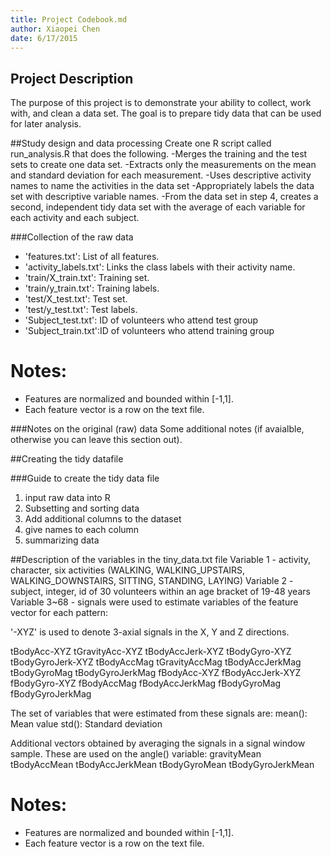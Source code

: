 ```yaml
---
title: Project Codebook.md
author: Xiaopei Chen
date: 6/17/2015
---
```

 
## Project Description
The purpose of this project is to demonstrate your ability to collect, work with, and clean a data set. The goal is to prepare tidy data that can be used for later analysis.
 
##Study design and data processing
Create one R script called run_analysis.R that does the following. 
-Merges the training and the test sets to create one data set.
-Extracts only the measurements on the mean and standard deviation for each measurement. 
-Uses descriptive activity names to name the activities in the data set
-Appropriately labels the data set with descriptive variable names. 
-From the data set in step 4, creates a second, independent tidy data set with the average of each variable for each activity and each subject.

###Collection of the raw data

- 'features.txt': List of all features.
- 'activity_labels.txt': Links the class labels with their activity name.
- 'train/X_train.txt': Training set.
- 'train/y_train.txt': Training labels.
- 'test/X_test.txt': Test set.
- 'test/y_test.txt': Test labels. 
- 'Subject_test.txt': ID of volunteers who attend test group
-  'Subject_train.txt':ID of volunteers who attend training group

Notes: 
======
- Features are normalized and bounded within [-1,1].
- Each feature vector is a row on the text file.

###Notes on the original (raw) data 
Some additional notes (if avaialble, otherwise you can leave this section out).
 
##Creating the tidy datafile
 
###Guide to create the tidy data file
1) input raw data into R
2) Subsetting and sorting data
3) Add additional columns to the dataset
4) give names to each column
3) summarizing data
 
##Description of the variables in the tiny_data.txt file
Variable 1 - activity, character,  six activities (WALKING, WALKING_UPSTAIRS, WALKING_DOWNSTAIRS, SITTING, STANDING, LAYING) 
Variable 2 - subject, integer, id of 30 volunteers within an age bracket of 19-48 years
Variable 3~68 - signals were used to estimate variables of the feature vector for each pattern: 

'-XYZ' is used to denote 3-axial signals in the X, Y and Z directions.

tBodyAcc-XYZ
tGravityAcc-XYZ
tBodyAccJerk-XYZ
tBodyGyro-XYZ
tBodyGyroJerk-XYZ
tBodyAccMag
tGravityAccMag
tBodyAccJerkMag
tBodyGyroMag
tBodyGyroJerkMag
fBodyAcc-XYZ
fBodyAccJerk-XYZ
fBodyGyro-XYZ
fBodyAccMag
fBodyAccJerkMag
fBodyGyroMag
fBodyGyroJerkMag

The set of variables that were estimated from these signals are: 
mean(): Mean value
std(): Standard deviation


Additional vectors obtained by averaging the signals in a signal window sample. These are used on the angle() variable:
gravityMean
tBodyAccMean
tBodyAccJerkMean
tBodyGyroMean
tBodyGyroJerkMean

Notes: 
======
- Features are normalized and bounded within [-1,1].
- Each feature vector is a row on the text file.
